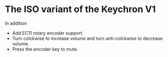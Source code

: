 # The ISO variant of the Keychron V1
In addition
- Add EC11 rotary encoder support.
- Turn colckwise to increase volume and turn anti-colckwise to decrease volume.
- Press the encoder key to mute.
